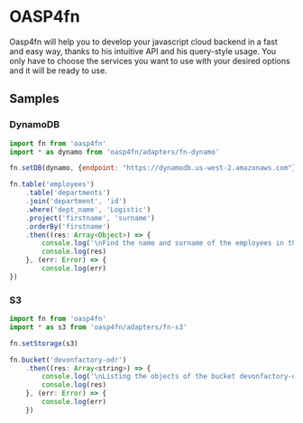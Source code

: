 # OASP4fn

Oasp4fn will help you to develop your javascript cloud backend in a fast and easy way, thanks to his intuitive API and his query-style usage. You only have to choose the services you want to use with your desired options and it will be ready to use.

## Samples

### DynamoDB

```javascript 
import fn from 'oasp4fn'
import * as dynamo from 'oasp4fn/adapters/fn-dynamo'

fn.setDB(dynamo, {endpoint: "https://dynamodb.us-west-2.amazonaws.com"})

fn.table('employees')
    .table('departments')
    .join('department', 'id')
    .where('dept_name', 'Logistic')
    .project('firstname', 'surname')
    .orderBy('firstname')
    .then((res: Array<Object>) => {
        console.log('\nFind the name and surname of the employees in the logistic department, ordered ascendingly by the name')
        console.log(res)
    }, (err: Error) => {
        console.log(err)
})

```

### S3
    
```javascript  
import fn from 'oasp4fn'
import * as s3 from 'oasp4fn/adapters/fn-s3'

fn.setStorage(s3)

fn.bucket('devonfactory-odr')
    .then((res: Array<string>) => {
        console.log('\nListing the objects of the bucket devonfactory-odr')
        console.log(res)
    }, (err: Error) => {
        console.log(err)
    })

```